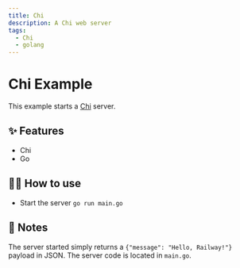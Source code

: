 ```yaml
---
title: Chi
description: A Chi web server
tags:
  - Chi
  - golang
---
```


# Chi Example

This example starts a [Chi](https://go-chi.io/#/) server.



## ✨ Features

- Chi
- Go

## 💁‍♀️ How to use

- Start the server `go run main.go`

## 📝 Notes

The server started simply returns a `{"message": "Hello, Railway!"}` payload in JSON. The server code is located in `main.go`.
